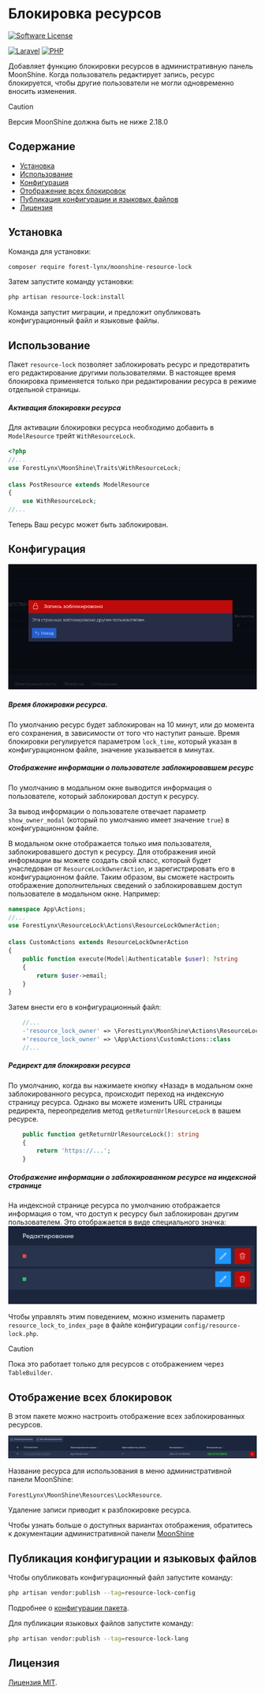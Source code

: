  # Блокировка ресурсов
[![Software License][ico-license]](LICENSE)

[![Laravel][ico-laravel]](Laravel) [![PHP][ico-php]](PHP) 

Добавляет функцию блокировки ресурсов в административную панель MoonShine. Когда пользователь редактирует запись, ресурс блокируется, чтобы другие пользователи не могли одновременно вносить изменения.
> [!CAUTION]
> Версия MoonShine должна быть не ниже 2.18.0
## Содержание
* [Установка](#установка)
* [Использование](#использование)
* [Конфигурация](#конфигурация)
* [Отображение всех блокировок](#отображение-всех-блокировок)
* [Публикация конфигурации и языковых файлов](#публикация-конфигурации-и-языковых-файлов)
* [Лицензия](#лицензия)

## Установка
Команда для установки:
```bash
composer require forest-lynx/moonshine-resource-lock
```
Затем запустите команду установки:
```bash
php artisan resource-lock:install
```
Команда запустит миграции, и предложит опубликовать конфигурационный файл и языковые файлы.

## Использование
Пакет `resource-lock` позволяет заблокировать ресурс и предотвратить его редактирование другими пользователями. В настоящее время блокировка применяется только при редактировании ресурса в режиме отдельной страницы.

##### Активация блокировки ресурса

Для активации блокировки ресурса необходимо добавить в `ModelResource` трейт `WithResourceLock`.

```php
<?php
//...
use ForestLynx\MoonShine\Traits\WithResourceLock;

class PostResource extends ModelResource
{
    use WithResourceLock;
//...
```
Теперь Ваш ресурс может быть заблокирован.

## Конфигурация

![preview](./screenshots/lock.png)

##### Время блокировки ресурса.
По умолчанию ресурс будет заблокирован на 10 минут, или до момента его сохранения, в зависимости от того что наступит раньше.
Время блокировки регулируется параметром `lock_time`, который указан в конфигурационном файле, значение указывается в минутах.

##### Отображение информации о пользователе заблокировавшем ресурс

По умолчанию в модальном окне выводится информация о пользователе, который заблокировал доступ к ресурсу.

За вывод информации о пользователе отвечает параметр `show_owner_modal` (который по умолчанию имеет значение `true`) в конфигурационном файле.

В модальном окне отображается только имя пользователя, заблокировавшего доступ к ресурсу. Для отображения иной информации вы можете создать свой класс, который будет унаследован от `ResourceLockOwnerAction`, и зарегистрировать его в конфигурационном файле. Таким образом, вы сможете настроить отображение дополнительных сведений о заблокировавшем доступ пользователе в модальном окне.
Например:
```php
namespace App\Actions;
//...
use ForestLynx\ResourceLock\Actions\ResourceLockOwnerAction;

class CustomActions extends ResourceLockOwnerAction
{
    public function execute(Model|Authenticatable $user): ?string
    {
        return $user->email;
    }
}
```
Затем внести его в конфигурационный файл:
```php
    //...
    -'resource_lock_owner' => \ForestLynx\MoonShine\Actions\ResourceLockOwnerAction::class
    +'resource_lock_owner' => \App\Actions\CustomActions::class
    //...
```

##### Редирект для блокировки ресурса

По умолчанию, когда вы нажимаете кнопку «Назад» в модальном окне заблокированного ресурса, происходит переход на индексную страницу ресурса. Однако вы можете изменить URL страницы редиректа, переопределив метод `getReturnUrlResourceLock` в вашем ресурсе.

```php
    public function getReturnUrlResourceLock(): string
    {
        return 'https://...';
    }
```
##### Отображение информации о заблокированном ресурсе на индексной странице

На индексной странице ресурса по умолчанию отображается информация о том, что доступ к ресурсу был заблокирован другим пользователем. Это отображается в виде специального значка:
![preview](./screenshots/indexInfo.png)

Чтобы управлять этим поведением, можно изменить параметр `resource_lock_to_index_page` в файле конфигурации `config/resource-lock.php`.

> [!CAUTION]
> Пока это работает только для ресурсов с отображением через `TableBuilder`.

## Отображение всех блокировок
В этом пакете можно настроить отображение всех заблокированных ресурсов. 

![preview](./screenshots/lockResource.png)

Название ресурса для использования в меню административной панели MoonShine: 

`ForestLynx\MoonShine\Resources\LockResource`.

Удаление записи приводит к разблокировке ресурса.

Чтобы узнать больше о доступных вариантах отображения, обратитесь к документации административной панели [MoonShine](https://moonshine-laravel.com/docs/resource/menu/menu)

## Публикация конфигурации и языковых файлов
Чтобы опубликовать конфигурационный файл запустите команду:
```bash
php artisan vendor:publish --tag=resource-lock-config
```
Подробнее о [конфигурации пакета](#конфигурация).

Для публикации языковых файлов запустите команду:
```bash
php artisan vendor:publish --tag=resource-lock-lang
```
## Лицензия
[Лицензия MIT](LICENSE).


[ico-license]: https://img.shields.io/badge/license-MIT-brightgreen.svg
[ico-laravel]: https://img.shields.io/badge/Laravel-10+-FF2D20?style=for-the-badge&logo=laravel
[ico-php]: https://img.shields.io/badge/PHP-8.1+-777BB4?style=for-the-badge&logo=php

